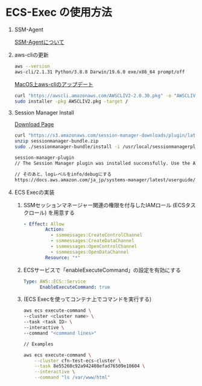 # ECS-Exec の使用方法

1. SSM-Agent

	[SSM-Agentについて](https://docs.aws.amazon.com/ja_jp/systems-manager/latest/userguide/ssm-agent.html)

2. aws-cliの更新

	```bash
	aws --version
	aws-cli/2.1.31 Python/3.8.8 Darwin/19.6.0 exe/x86_64 prompt/off
	```
	[MacOS上aws-cliのアップデート](https://docs.aws.amazon.com/ja_jp/cli/latest/userguide/install-cliv2-mac.html)
	
	```bash
	curl "https://awscli.amazonaws.com/AWSCLIV2-2.0.30.pkg" -o "AWSCLIV2.pkg"
	sudo installer -pkg AWSCLIV2.pkg -target /
	```

3. Session Manager Install

	[Download Page](https://docs.aws.amazon.com/ja_jp/systems-manager/latest/userguide/session-manager-working-with-install-plugin.html)

	```bash
	curl "https://s3.amazonaws.com/session-manager-downloads/plugin/latest/mac/sessionmanager-bundle.zip" -o "sessionmanager-bundle.zip"
	unzip sessionmanager-bundle.zip
	sudo ./sessionmanager-bundle/install -i /usr/local/sessionmanagerplugin -b /usr/local/bin/session-manager-plugin
	
	session-manager-plugin
	// The Session Manager plugin was installed successfully. Use the AWS CLI to start a session.
	
	// そのあと、logレベルをinfo/debugにする
	https://docs.aws.amazon.com/ja_jp/systems-manager/latest/userguide/session-manager-working-with-install-plugin.html#install-plugin-verify
	```

4. ECS Execの実装

	1.  SSMセッションマネージャー関連の権限を付与したIAMロール (ECSタスクロール) を用意する
	
		```yaml
		- Effect: Allow
	            Action:
	              - ssmmessages:CreateControlChannel
	              - ssmmessages:CreateDataChannel
	              - ssmmessages:OpenControlChannel
	              - ssmmessages:OpenDataChannel
	            Resource: "*"
		```

	2. ECSサービスで「enableExecuteCommand」の設定を有効にする
	
		```yaml
		Type: AWS::ECS::Service
		      EnableExecuteCommand: true
		```
	
	3. (ECS Execを使ってコンテナ上でコマンドを実行する)
	
		```bash
		aws ecs execute-command \
	    --cluster <cluster name> \
	    --task <task ID> \
	    --interactive \
	    --command "<command lines>"
	    
	    // Examples
	    
	    aws ecs execute-command \
	    	--cluster cfn-test-ecs-cluster \
	    	--task 8e55260c92a942408efad76509e10604 \
	    	--interactive \
	    	--command "ls /var/www/html"
		```
		
		
	
